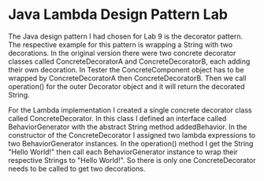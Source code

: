 # Java Lambda Design Pattern Lab

The Java design pattern I had chosen for Lab 9 is the decorator pattern. The respective example for this pattern is wrapping a String with two decorations. In the original version there were two concrete decorator classes called ConcreteDecoratorA and ConcreteDecoratorB, each adding their own decoration. In Tester the ConcreteComponent object has to be wrapped by ConcreteDecoratorA then ConcreteDecoratorB. Then we call operation() for the outer Decorator object and it will return the decorated String.

For the Lambda implementation I created a single concrete decorator class called ConcreteDecorator. In this class I defined an interface called BehaviorGenerator with the abstract String method addedBehavior. In the constructor of the ConcreteDecorator I assigned two lambda expressions to two BehaviorGenerator instances. In the operation() method I get the String "Hello World!" then call each BehaviorGenerator instance to wrap their respective Strings to "Hello World!". So there is only one ConcreteDecorator needs to be called to get two decorations.

